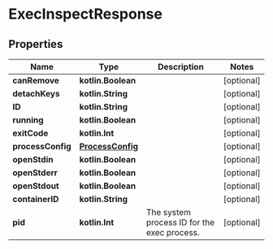 # ExecInspectResponse

## Properties

| Name              | Type                                  | Description                                 | Notes      |
|-------------------|---------------------------------------|---------------------------------------------|------------|
| **canRemove**     | **kotlin.Boolean**                    |                                             | [optional] |
| **detachKeys**    | **kotlin.String**                     |                                             | [optional] |
| **ID**            | **kotlin.String**                     |                                             | [optional] |
| **running**       | **kotlin.Boolean**                    |                                             | [optional] |
| **exitCode**      | **kotlin.Int**                        |                                             | [optional] |
| **processConfig** | [**ProcessConfig**](ProcessConfig.md) |                                             | [optional] |
| **openStdin**     | **kotlin.Boolean**                    |                                             | [optional] |
| **openStderr**    | **kotlin.Boolean**                    |                                             | [optional] |
| **openStdout**    | **kotlin.Boolean**                    |                                             | [optional] |
| **containerID**   | **kotlin.String**                     |                                             | [optional] |
| **pid**           | **kotlin.Int**                        | The system process ID for the exec process. | [optional] |



